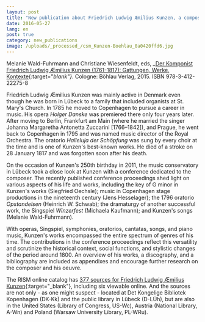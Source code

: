 ```yaml
---
layout: post
title: "New publication about Friedrich Ludwig Æmilius Kunzen, a composer of two nations"
date: 2016-05-27
lang: en
post: true
category: new_publications
image: /uploads/_processed_/csm_Kunzen-Boehlau_0a0420ffd6.jpg
---
```



Melanie Wald-Fuhrmann and Christiane Wiesenfeldt, eds, _[Der Komponist Friedrich Ludwig Æmilius Kunzen (1761-1817): Gattungen, Werke, Kontexte](http://www.boehlau-verlag.com/978-3-412-22275-8.html){:target="_blank"}_. Cologne: Böhlau Verlag, 2015. ISBN 978-3-412-22275-8

Friedrich Ludwig Æmilius Kunzen was mainly active in Denmark even though he was born in Lübeck to a family that included organists at St. Mary's Church. In 1785 he moved to Copenhagen to pursue a career in music. His opera _Holger Danske_ was premiered there only four years later. After moving to Berlin, Frankfurt am Main (where he married the singer Johanna Margaretha Antonetta Zuccarini [1766–1842]), and Prague, he went back to Copenhagen in 1795 and was named music director of the Royal Orchestra. The oratorio _Halleluja der Schöpfung_ was sung by every choir at the time and is one of Kunzen's best-known works. He died of a stroke on 28 January 1817 and was forgotten soon after his death.

On the occasion of Kunzen's 250th birthday in 2011, the music conservatory in Lübeck took a close look at Kunzen with a conference dedicated to the composer. The recently published conference proceedings shed light on various aspects of his life and works, including the key of G minor in Kunzen's works (Siegfried Oechsle); music in Copenhagen stage productions in the nineteenth century (Jens Hesselager); the 1796 oratorio _Opstandelsen_ (Heinrich W. Schwab); the dramaturgy of another successful work, the Singspiel _Winzerfest_ (Michaela Kaufmann); and Kunzen's songs (Melanie Wald-Fuhrmann).

With operas, Singspiel, symphonies, oratorios, cantatas, songs, and piano music, Kunzen's works encompassed the entire spectrum of genres of his time. The contributions in the conference proceedings reflect this versatility and scrutinize the historical context, social functions, and stylistic changes of the period around 1800. An overview of his works, a discography, and a bibliography are included as appendixes and encourage further research on the composer and his oeuvre.

The RISM online catalog has [377 sources for Friedrich Ludwig Æmilius Kunzen](https://opac.rism.info/search?View=rism&author=Kunzen+friedrich+ludwig){:target="_blank"}, including six viewable online. And the sources are not only - as one might suspect - located at Det Kongelige Bibliotek Kopenhagen (DK-Kk) and the public library in Lübeck (D-LÜh), but are also in the United States (Library of Congress, US-Wc), Austria (National Library, A-Wn) and Poland (Warsaw University Library, PL-WRu).



<script type="text/javascript">var switchTo5x=true;</script><script type="text/javascript" src="http://w.sharethis.com/button/buttons.js"></script><script type="text/javascript">stLight.options({publisher: "9b601438-1ce1-49d8-bfd7-9cff5df54c17", doNotHash: false, doNotCopy: false, hashAddressBar: false});</script>